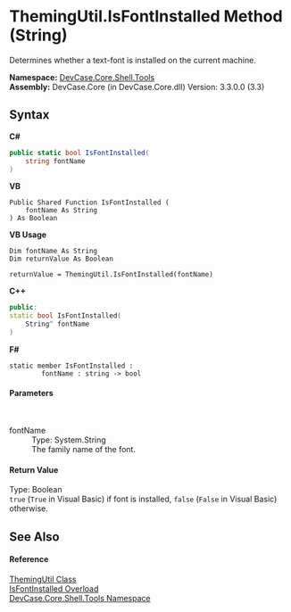 # ThemingUtil.IsFontInstalled Method (String)
 

Determines whether a text-font is installed on the current machine.

**Namespace:**&nbsp;<a href="N_DevCase_Core_Shell_Tools">DevCase.Core.Shell.Tools</a><br />**Assembly:**&nbsp;DevCase.Core (in DevCase.Core.dll) Version: 3.3.0.0 (3.3)

## Syntax

**C#**<br />
``` C#
public static bool IsFontInstalled(
	string fontName
)
```

**VB**<br />
``` VB
Public Shared Function IsFontInstalled ( 
	fontName As String
) As Boolean
```

**VB Usage**<br />
``` VB Usage
Dim fontName As String
Dim returnValue As Boolean

returnValue = ThemingUtil.IsFontInstalled(fontName)
```

**C++**<br />
``` C++
public:
static bool IsFontInstalled(
	String^ fontName
)
```

**F#**<br />
``` F#
static member IsFontInstalled : 
        fontName : string -> bool 

```


#### Parameters
&nbsp;<dl><dt>fontName</dt><dd>Type: System.String<br />The family name of the font.</dd></dl>

#### Return Value
Type: Boolean<br />`true` (`True` in Visual Basic) if font is installed, `false` (`False` in Visual Basic) otherwise.

## See Also


#### Reference
<a href="T_DevCase_Core_Shell_Tools_ThemingUtil">ThemingUtil Class</a><br /><a href="Overload_DevCase_Core_Shell_Tools_ThemingUtil_IsFontInstalled">IsFontInstalled Overload</a><br /><a href="N_DevCase_Core_Shell_Tools">DevCase.Core.Shell.Tools Namespace</a><br />
